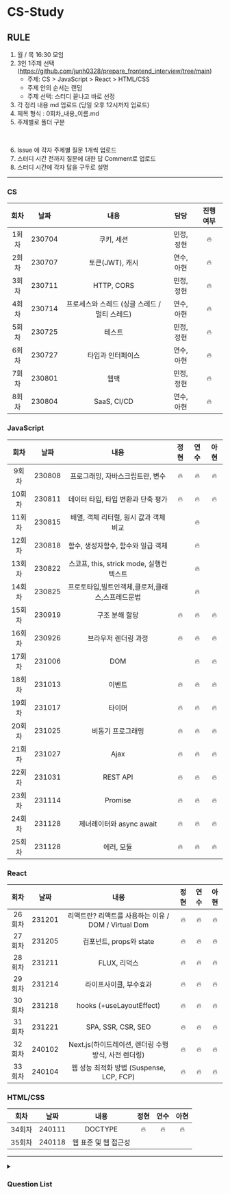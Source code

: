# CS-Study

## RULE
1. 월 / 목 16:30 모임
2. 3인 1주제 선택 (https://github.com/junh0328/prepare_frontend_interview/tree/main)
   - 주제: CS > JavaScript > React > HTML/CSS
   - 주제 안의 순서는 랜덤
   - 주제 선택: 스터디 끝나고 바로 선정
3. 각 정리 내용 md 업로드 (당일 오후 12시까지 업로드)
4. 제목 형식 : 0회차_내용_이름.md
5. 주제별로 폴더 구분

<br/>

6. Issue 에 각자 주제별 질문 1개씩 업로드
7. 스터디 시간 전까지 질문에 대한 답 Comment로 업로드
8. 스터디 시간에 각자 답을 구두로 설명

---
### CS
|  회차  |  날짜  |                     내용                      |       담당       | 진행 여부 |
| :----: | :----: | :-------------------------------------------: | :--------------: | :-------: |
| 1회차  | 230704 |                  쿠키, 세션                   |    민정, 정현    |     🔥     |
| 2회차  | 230707 |                토큰(JWT), 캐시                |    연수, 아현    |     🔥     |
| 3회차  | 230711 |                  HTTP, CORS                   |    민정, 정현    |     🔥     |
| 4회차  | 230714 | 프로세스와 스레드 (싱글 스레드 / 멀티 스레드) |    연수, 아현    |     🔥     |
| 5회차  | 230725 |                    테스트                     |    민정, 정현    |     🔥     |
| 6회차  | 230727 |               타입과 인터페이스               |    연수, 아현    |     🔥     |
| 7회차  | 230801 |                     웹팩                      |    민정, 정현    |     🔥     |
| 8회차  | 230804 |                  SaaS, CI/CD                  |    연수, 아현    |     🔥     |


### JavaScript
|  회차  |  날짜  |                     내용                     | 정현 | 연수 | 아현 |
| :----: | :----: | :------------------------------------------: | :--: | :--: | :--: |
| 9회차  | 230808 |       프로그래밍, 자바스크립트란, 변수       |   🔥   |  🔥   |   🔥  |
| 10회차 | 230811 |      데이터 타입, 타입 변환과 단축 평가      |  🔥   |  🔥   |  🔥   |
| 11회차 | 230815 |    배열, 객체 리터럴, 원시 값과 객체 비교    |      |   🔥   |      |
| 12회차 | 230818 |      함수, 생성자함수, 함수와 일급 객체      |      |   🔥   |      |
| 13회차 | 230822 |   스코프, this, strick mode, 실행컨텍스트    |      |   🔥   |      |
| 14회차 | 230825 | 프로토타입,빌트인객체,클로저,클래스,스프레드문법 |       |   🔥   |       |
| 15회차 | 230919 |              구조 분해 할당             |   🔥   |  🔥   |   🔥  |
| 16회차 | 230926 |            브라우저 렌더링 과정           |   🔥   |  🔥   |   🔥  |
| 17회차 | 231006 |            DOM                       |        |  🔥   |   🔥  |
| 18회차 | 231013 |            이벤트                      |   🔥   |  🔥   |   🔥  |
| 19회차 | 231017 |            타이머                      |   🔥   |  🔥   |   🔥  |
| 20회차 | 231025 |            비동기 프로그래밍              |   🔥   |  🔥   |   🔥   |
| 21회차 | 231027 |            Ajax                       |    🔥    |  🔥   |   🔥    |
| 22회차 | 231031 |            REST API                   |    🔥    |  🔥   |   🔥   |
| 23회차 | 231114 |            Promise                    |  🔥    |  🔥   |   🔥   |
| 24회차 | 231128 |            제너레이터와 async await      |    🔥    |    🔥   |    🔥    |
| 25회차 | 231128 |            에러, 모듈                   |    🔥    |    🔥   |    🔥    |

### React
|  회차  |  날짜  |                     내용                         | 정현 | 연수 | 아현 |
| :----: | :----: | :-------------------------------------------: | :--: | :--: | :--: |
| 26회차 | 231201  |  리액트란? 리액트를 사용하는 이유 / DOM / Virtual Dom |    🔥    |    🔥    |    🔥    |
| 27회차 | 231205  |           컴포넌트, props와 state                |    🔥    |    🔥    |    🔥    |
| 28회차 | 231211  |           FLUX, 리덕스                          |    🔥    |    🔥    |    🔥    |
| 29회차 | 231214  |         라이프사이클, 부수효과                      |    🔥    |    🔥    |    🔥    |
| 30회차 | 231218  |         hooks (+useLayoutEffect)              |    🔥    |    🔥    |    🔥    |
| 31회차 | 231221  |         SPA, SSR, CSR, SEO                    |    🔥    |    🔥    |    🔥    |
| 32회차 | 240102  |  Next.js(하이드레이션, 렌더링 수행 방식, 사전 렌더링)   |    🔥    |    🔥    |    🔥    |
| 33회차 | 240104  |     웹 성능 최적화 방법 (Suspense, LCP, FCP)       |    🔥    |    🔥    |    🔥    |


### HTML/CSS
|  회차  |  날짜  |                     내용                         |   정현   |   연수   |   아현   |
| :----: | :----: | :-------------------------------------------: |  :--:   |  :--:   |   :--:  |
| 34회차 | 240111  |                 DOCTYPE                       |    🔥    |    🔥    |    🔥    |
| 35회차 | 240118  |             웹 표준 및 웹 접근성                   |          |          |          |



---
<details>
  <summary>
     <h3>Question List</h3>
  </summary>

|    분류    |                             내용                               | 진행 여부 |
| :--------: | :----------------------------------------------------------: | :-------: |
|     CS     |                      프로세스와 스레드                           |     🔥     |
|            |                  싱글 스레드와 멀티 스레드                         |     🔥     |
|            |                             HTTP                             |     🔥     |
|            |                          쿠키 세션                             |     🔥     |
|            |                             CORS                             |     🔥     |
|            |                             SaaS                             |     🔥     |
|            |                       토큰(JWT), 캐시                          |     🔥     |
|            |                            CI/CD                             |     🔥     |
|            |                            테스트                              |     🔥     |
|            |                             웹팩                              |     🔥     |
|            |                      타입과 인터페이스                            |     🔥     |
| JavaScript |                          프로그래밍                             |           |
|            |                        자바스크립트란                            |           |
|            |                             변수                              |           |
|            |                         데이터 타입                             |           |
|            |                     타입변환과 단축 평가                          |           |
|            |                             배열                              |           |
|            |                         객체 리터럴                             |           |
|            |                     원시 값과 객체 비교                           |           |
|            |                             함수                              |           |
|            |                            스코프                              |           |
|            |                 생성자 함수에 의한 객체 생성                        |           |
|            |                       함수와 일급 객체                           |           |
|            |                          프로토타입                             |           |
|            |                         strict mode                          |           |
|            |                         빌트인 객체                             |           |
|            |                             this                             |           |
|            |                        실행 컨텍스트                            |           |
|            |                            클로저                            |           |
|            |                            클래스                            |           |
|            |                        스프레드 문법                         |           |
|            |                        구조 분해 할당                        |     🔥      |
|            |                     브라우저 렌더링 과정                       |      🔥     |
|            |                             DOM                             |      🔥     |
|            |                            이벤트                             |      🔥     |
|            |                            타이머                             |     🔥      |
|            |                      비동기 프로그래밍                           |     🔥      |
|            |                             Ajax                             |     🔥     |
|            |                           REST API                           |     🔥      |
|            |                           Promise                            |     🔥      |
|            |                   제너레이터와 async await                      |      🔥     |
|            |                             에러                             |       🔥     |
|            |                             모듈                             |       🔥     |
|   React    |               리액트란? 리액트를 사용하는 이유                      |       🔥      |
|            |                         Virtual DOM                         |       🔥     |
|            |                       컴포넌트, props와 state                  |      🔥      |
|            |                        FLUX, 리덕스                           |      🔥      |
|            |               React에서 state의 불변성 유지란?                   |      🔥       |
|            | 리듀서 내부에서 불변성을 지키는 이유는? 전개 연산자의 단점을 해결할 수 있는 방법 |    🔥      |
|            |    리액트 사용시에 부수효과로 인해 생기는 문제점이 있다면                 |     🔥      |
|            |               컴포넌트의 라이프 사이클 메서드                       |     🔥    |
|            |                    Hooks의 종류                               |     🔥    |
|            |                    useLayoutEffect                          |     🔥    |
|            |                    setState                                 |     ❌     |
|            |                    리액트의 성능개선 방법                         |     ❌     |
|            |                    컴포넌트에서 이벤트 핸들링                      |     ❌     |
|            |                    SPA                                      |     🔥     |
|            |                    SSR                                      |     🔥     |
|            |                    CSR                                      |     🔥     |
|            |                    SEO                                      |     🔥     |
|            |                    하이드레이션                                 |     🔥    |
|            |                    Next의 렌더링 수행 방식                       |     🔥    |
|            |                    사전 렌더링                                 |     🔥    |
|            |                    Suspense                                 |     🔥     |
|            |                    웹 성능 최적화                               |    🔥      |
|            |                    LCP                                       |    🔥      |
|            |                    FCP                                       |    🔥      |
|    HTML    |                    DOCTYPE                                   |     🔥     |
|            |                    웹 표준 및 웹 접근성                          |            |
|            |                    SVG란 ?                                   |            |
|    CSS     |                    display                                   |           |
|            |                    position                                  |           |
|            |                    float                                     |           |
|            |                    Fexbod, Grid                              |           |
|            |              이미지 태그를 스타일로 대체하는 법                       |           |
|            |                      반응형 웹의 3요소                           |           |
|            |                    CSS Select의 작동 원리                       |           |
|            |                    반응형 웹과 적응형 웹                          |           |
|            |                        FX, EM (단위)                          |           |
|            |                      CSS 적용 우선순위                          |           |
|            |                          CSS-in-JS                           |           |
|            |                         CSS 전처리기                           |           |
|            |                   Padding과 Margin의 차이                      |           |

</details>
